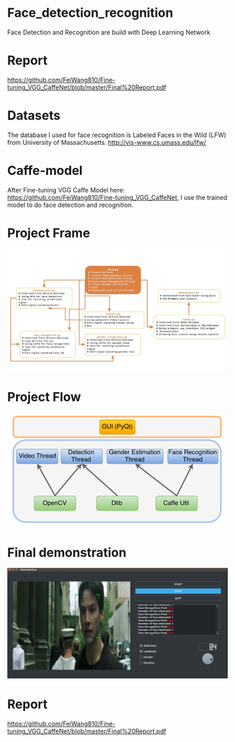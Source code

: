 # Face_detection_recognition
Face Detection and Recognition are build with Deep Learning Network

# Report
https://github.com/FeiWang810/Fine-tuning_VGG_CaffeNet/blob/master/Final%20Report.pdf

# Datasets
The database I used for face recognition is Labeled Faces in the Wild (LFW)  from University of Massachusetts.
http://vis-www.cs.umass.edu/lfw/

# Caffe-model
After Fine-tuning VGG Caffe Model here: https://github.com/FeiWang810/Fine-tuning_VGG_CaffeNet, I use the trained model to do face detection and recognition.

# Project Frame
![image](https://github.com/FeiWang810/Face_detection_recognition/blob/master/image/frame.png)

# Project Flow
![image](https://github.com/FeiWang810/Face_detection_recognition/blob/master/image/project%20flow.png)

# Final demonstration 
![image](https://github.com/FeiWang810/Face_detection_recognition/blob/master/image/demo.png)

# Report
https://github.com/FeiWang810/Fine-tuning_VGG_CaffeNet/blob/master/Final%20Report.pdf
